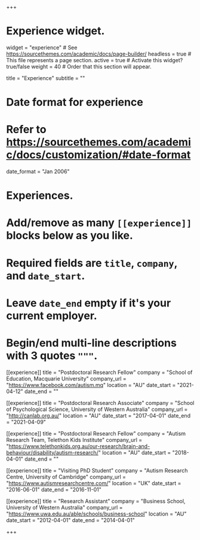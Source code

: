 +++
# Experience widget.
widget = "experience"  # See https://sourcethemes.com/academic/docs/page-builder/
headless = true  # This file represents a page section.
active = true  # Activate this widget? true/false
weight = 40  # Order that this section will appear.

title = "Experience"
subtitle = ""

# Date format for experience
#   Refer to https://sourcethemes.com/academic/docs/customization/#date-format
date_format = "Jan 2006"

# Experiences.
#   Add/remove as many `[[experience]]` blocks below as you like.
#   Required fields are `title`, `company`, and `date_start`.
#   Leave `date_end` empty if it's your current employer.
#   Begin/end multi-line descriptions with 3 quotes `"""`.
[[experience]]
  title = "Postdoctoral Research Fellow"
  company = "School of Education, Macquarie University"
  company_url = "https://www.facebook.com/autism.mq"
  location = "AU"
  date_start = "2021-04-12"
  date_end = ""

[[experience]]
  title = "Postdoctoral Research Associate"
  company = "School of Psychological Science, University of Western Australia"
  company_url = "http://canlab.org.au/"
  location = "AU"
  date_start = "2017-04-01"
  date_end = "2021-04-09"

[[experience]]
  title = "Postdoctoral Research Fellow"
  company = "Autism Research Team, Telethon Kids Institute"
  company_url = "https://www.telethonkids.org.au/our-research/brain-and-behaviour/disability/autism-research/"
  location = "AU"
  date_start = "2018-04-01"
  date_end = ""

[[experience]]
  title = "Visiting PhD Student"
  company = "Autism Research Centre, University of Cambridge"
  company_url = "https://www.autismresearchcentre.com/"
  location = "UK"
  date_start = "2016-06-01"
  date_end = "2016-11-01"
  
[[experience]]
  title = "Research Assistant"
  company = "Business School, University of Western Australia"
  company_url = "https://www.uwa.edu.au/able/schools/business-school"
  location = "AU"
  date_start = "2012-04-01"
  date_end = "2014-04-01"

+++
